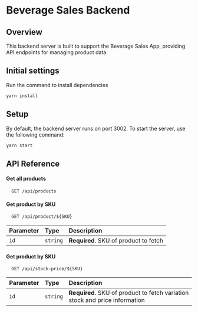 # Beverage Sales Backend

## Overview

This backend server is built to support the Beverage Sales App, providing API endpoints for managing product data.

## Initial settings

Run the command to install dependencies

```bash
yarn install
```

## Setup

By default, the backend server runs on port 3002. To start the server, use the following command:

```bash
yarn start

```

## API Reference

#### Get all products

```http
  GET /api/products
```

#### Get product by SKU

```http
  GET /api/product/${SKU}
```

| Parameter | Type     | Description                           |
| :-------- | :------- | :------------------------------------ |
| `id`      | `string` | **Required**. SKU of product to fetch |

#### Get product by SKU

```http
  GET /api/stock-price/${SKU}
```

| Parameter | Type     | Description                                                                 |
| :-------- | :------- | :-------------------------------------------------------------------------- |
| `id`      | `string` | **Required**. SKU of product to fetch variation stock and price information |
